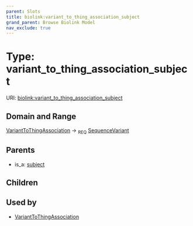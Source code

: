 ```yaml
---
parent: Slots
title: biolink:variant_to_thing_association_subject
grand_parent: Browse Biolink Model
nav_exclude: true
---
```


# Type: variant_to_thing_association_subject




URI: [biolink:variant_to_thing_association_subject](https://w3id.org/biolink/vocab/variant_to_thing_association_subject)

## Domain and Range

[VariantToThingAssociation](VariantToThingAssociation.md) ->  <sub>REQ</sub> [SequenceVariant](SequenceVariant.md)

## Parents

 *  is_a: [subject](subject.md)

## Children


## Used by

 * [VariantToThingAssociation](VariantToThingAssociation.md)
